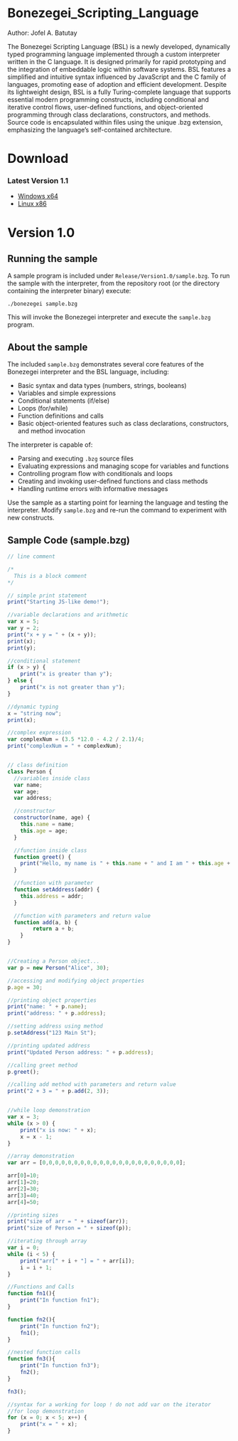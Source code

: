 # Bonezegei_Scripting_Language
Author: Jofel A. Batutay

The Bonezegei Scripting Language (BSL) is a newly developed, dynamically typed programming language implemented through a custom interpreter written in the C language. It is designed primarily for rapid prototyping and the integration of embeddable logic within software systems. BSL features a simplified and intuitive syntax influenced by JavaScript and the C family of languages, promoting ease of adoption and efficient development. Despite its lightweight design, BSL is a fully Turing-complete language that supports essential modern programming constructs, including conditional and iterative control flows, user-defined functions, and object-oriented programming through class declarations, constructors, and methods. Source code is encapsulated within files using the unique .bzg extension, emphasizing the language’s self-contained architecture.

# Download

### Latest Version 1.1
* [Windows x64](https://github.com/bonezegei/Bonezegei_Scripting_Language/raw/refs/heads/main/Release/Version1.1/windows_x86/BonezegeiInstaller-1.1.msi)
* [Linux x86](https://github.com/bonezegei/Bonezegei_Scripting_Language/raw/refs/heads/main/Release/Version1.1/linux_x86/bonezegei)


# Version 1.0
## Running the sample

A sample program is included under `Release/Version1.0/sample.bzg`. To run the sample with the interpreter, from the repository root (or the directory containing the interpreter binary) execute:

```
./bonezegei sample.bzg
```

This will invoke the Bonezegei interpreter and execute the `sample.bzg` program.

## About the sample

The included `sample.bzg` demonstrates several core features of the Bonezegei interpreter and the BSL language, including:

- Basic syntax and data types (numbers, strings, booleans)
- Variables and simple expressions
- Conditional statements (if/else)
- Loops (for/while)
- Function definitions and calls
- Basic object-oriented features such as class declarations, constructors, and method invocation

The interpreter is capable of:

- Parsing and executing `.bzg` source files
- Evaluating expressions and managing scope for variables and functions
- Controlling program flow with conditionals and loops
- Creating and invoking user-defined functions and class methods
- Handling runtime errors with informative messages

Use the sample as a starting point for learning the language and testing the interpreter. Modify `sample.bzg` and re-run the command to experiment with new constructs.
## Sample Code (sample.bzg)
```js
// line comment

/* 
  This is a block comment
*/

// simple print statement
print("Starting JS-like demo!");

//variable declarations and arithmetic
var x = 5;
var y = 2;
print("x + y = " + (x + y));
print(x);
print(y);

//conditional statement
if (x > y) {
    print("x is greater than y");
} else {
    print("x is not greater than y");
}

//dynamic typing
x = "string now";
print(x);

//complex expression
var complexNum = (3.5 *12.0 - 4.2 / 2.1)/4;
print("complexNum = " + complexNum);


// class definition
class Person {
  //variables inside class
  var name;
  var age;
  var address;

  //constructor
  constructor(name, age) {
    this.name = name;
    this.age = age;
  }

  //function inside class
  function greet() {
    print("Hello, my name is " + this.name + " and I am " + this.age + " years old." + " I live at " + this.address + ".");
  }

  //function with parameter
  function setAddress(addr) {
    this.address = addr;
  }

  //function with parameters and return value
  function add(a, b) {
        return a + b;
    }
}


//Creating a Person object...
var p = new Person("Alice", 30);

//accessing and modifying object properties
p.age = 30;

//printing object properties
print("name: " + p.name);
print("address: " + p.address);

//setting address using method
p.setAddress("123 Main St");

//printing updated address
print("Updated Person address: " + p.address);

//calling greet method
p.greet();

//calling add method with parameters and return value
print("2 + 3 = " + p.add(2, 3));


//while loop demonstration
var x = 3;
while (x > 0) {
    print("x is now: " + x);
    x = x - 1;
}

//array demonstration
var arr = [0,0,0,0,0,0,0,0,0,0,0,0,0,0,0,0,0,0,0,0,0,0]; 

arr[0]=10;
arr[1]=20;
arr[2]=30;
arr[3]=40;
arr[4]=50;

//printing sizes
print("size of arr = " + sizeof(arr));
print("size of Person = " + sizeof(p));

//iterating through array
var i = 0;
while (i < 5) {
    print("arr[" + i + "] = " + arr[i]);
    i = i + 1;
}

//Functions and Calls
function fn1(){
    print("In function fn1");
}

function fn2(){
    print("In function fn2");
    fn1();
}

//nested function calls
function fn3(){
    print("In function fn3");
    fn2();
}

fn3();

//syntax for a working for loop ! do not add var on the iterator
//for loop demonstration
for (x = 0; x < 5; x++) {
    print("x = " + x);
}
```

